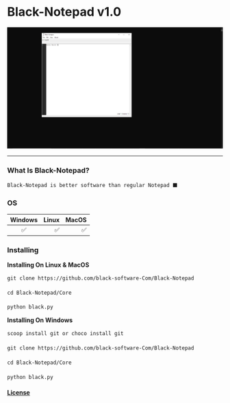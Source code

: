 # Black-Notepad v1.0
<p>
<img  title="Black-Notepad Scr" src="./Scr/Black-Notepad-Scr.jpeg" alt="Black-Notepad Screen">
</p>
<hr>

### What Is Black-Notepad?
``` txt 
Black-Notepad is better software than regular Notepad ⬛
```
### OS

| Windows | Linux | MacOS |
:-------:|------:|--------:
✅   | ✅    |  ✅  |

### Installing

**Installing On Linux & MacOS**
``` txt
git clone https://github.com/black-software-Com/Black-Notepad

cd Black-Notepad/Core

python black.py
```

**Installing On Windows**
``` txt
scoop install git or choco install git

git clone https://github.com/black-software-Com/Black-Notepad

cd Black-Notepad/Core

python black.py
```

#### [License](https://github.com/black-software-Com/Black-Notepad/blob/main/LICENSE)
<br>

